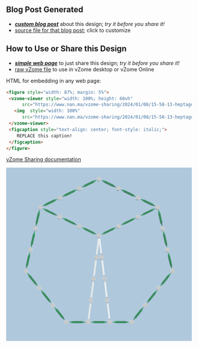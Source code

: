
## Blog Post Generated

 - [***custom blog post***](<https://www.nan.ma/vzome-sharing/2024/01/08/heptagon_4by3-15-58-13.html>) about this design; *try it before you share it!*
 - [source file for that blog post](<https://github.com/nanma80/vzome-sharing/edit/main/_posts/2024-01-08-heptagon_4by3-15-58-13.md>); click to customize
 


## How to Use or Share this Design

 - [***simple web page***](<https://www.nan.ma/vzome-sharing/2024/01/08/15-58-13-heptagon_4by3/>) to just share this design; *try it before you share it!*
 - [raw vZome file](<https://raw.githubusercontent.com/nanma80/vzome-sharing/main/2024/01/08/15-58-13-heptagon_4by3/heptagon_4by3.vZome>) to use in vZome desktop or vZome Online
 
 HTML for embedding in any web page:
 ```html
<figure style="width: 87%; margin: 5%">
  <vzome-viewer style="width: 100%; height: 60vh"
       src="https://www.nan.ma/vzome-sharing/2024/01/08/15-58-13-heptagon_4by3/heptagon_4by3.vZome" >
    <img  style="width: 100%"
       src="https://www.nan.ma/vzome-sharing/2024/01/08/15-58-13-heptagon_4by3/heptagon_4by3.png" >
  </vzome-viewer>
  <figcaption style="text-align: center; font-style: italic;">
     REPLACE this caption!
  </figcaption>
</figure>
 ```

[vZome Sharing documentation](https://vzome.github.io/vzome/sharing.html#how-it-works)

![Image](<heptagon_4by3.png>)

